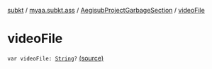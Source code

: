 [subkt](../../index.md) / [myaa.subkt.ass](../index.md) / [AegisubProjectGarbageSection](index.md) / [videoFile](./video-file.md)

# videoFile

`var videoFile: `[`String`](https://kotlinlang.org/api/latest/jvm/stdlib/kotlin/-string/index.html)`?` [(source)](https://github.com/Myaamori/SubKt/blob/0.1.4/src/main/kotlin/myaa/subkt/ass/parser.kt#L747)